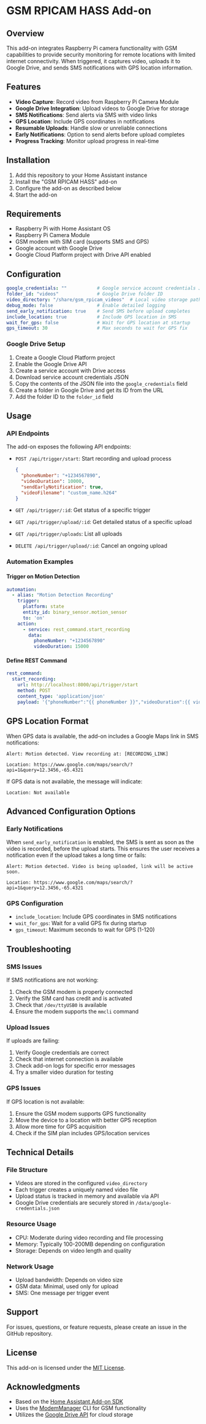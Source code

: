 # GSM RPICAM HASS Add-on

## Overview

This add-on integrates Raspberry Pi camera functionality with GSM capabilities to provide security monitoring for remote locations with limited internet connectivity. When triggered, it captures video, uploads it to Google Drive, and sends SMS notifications with GPS location information.

## Features

- **Video Capture**: Record video from Raspberry Pi Camera Module
- **Google Drive Integration**: Upload videos to Google Drive for storage
- **SMS Notifications**: Send alerts via SMS with video links
- **GPS Location**: Include GPS coordinates in notifications
- **Resumable Uploads**: Handle slow or unreliable connections
- **Early Notifications**: Option to send alerts before upload completes
- **Progress Tracking**: Monitor upload progress in real-time

## Installation

1. Add this repository to your Home Assistant instance
2. Install the "GSM RPICAM HASS" add-on
3. Configure the add-on as described below
4. Start the add-on

## Requirements

- Raspberry Pi with Home Assistant OS
- Raspberry Pi Camera Module
- GSM modem with SIM card (supports SMS and GPS)
- Google account with Google Drive
- Google Cloud Platform project with Drive API enabled

## Configuration

```yaml
google_credentials: ""           # Google service account credentials JSON
folder_id: "videos"              # Google Drive folder ID
video_directory: "/share/gsm_rpicam_videos"  # Local video storage path
debug_mode: false                # Enable detailed logging
send_early_notification: true    # Send SMS before upload completes
include_location: true           # Include GPS location in SMS
wait_for_gps: false              # Wait for GPS location at startup
gps_timeout: 30                  # Max seconds to wait for GPS fix
```

### Google Drive Setup

1. Create a Google Cloud Platform project
2. Enable the Google Drive API
3. Create a service account with Drive access
4. Download service account credentials JSON
5. Copy the contents of the JSON file into the `google_credentials` field
6. Create a folder in Google Drive and get its ID from the URL
7. Add the folder ID to the `folder_id` field

## Usage

### API Endpoints

The add-on exposes the following API endpoints:

- `POST /api/trigger/start`: Start recording and upload process
  ```json
  {
    "phoneNumber": "+1234567890",
    "videoDuration": 10000,
    "sendEarlyNotification": true,
    "videoFilename": "custom_name.h264"
  }
  ```

- `GET /api/trigger/:id`: Get status of a specific trigger
- `GET /api/trigger/upload/:id`: Get detailed status of a specific upload
- `GET /api/trigger/uploads`: List all uploads
- `DELETE /api/trigger/upload/:id`: Cancel an ongoing upload

### Automation Examples

#### Trigger on Motion Detection

```yaml
automation:
  - alias: "Motion Detection Recording"
    trigger:
      platform: state
      entity_id: binary_sensor.motion_sensor
      to: 'on'
    action:
      - service: rest_command.start_recording
        data:
          phoneNumber: "+1234567890"
          videoDuration: 15000
```

#### Define REST Command

```yaml
rest_command:
  start_recording:
    url: http://localhost:8000/api/trigger/start
    method: POST
    content_type: 'application/json'
    payload: '{"phoneNumber":"{{ phoneNumber }}","videoDuration":{{ videoDuration }}}'
```

## GPS Location Format

When GPS data is available, the add-on includes a Google Maps link in SMS notifications:

```
Alert: Motion detected. View recording at: [RECORDING_LINK]

Location: https://www.google.com/maps/search/?api=1&query=12.3456,-65.4321
```

If GPS data is not available, the message will indicate:

```
Location: Not available
```

## Advanced Configuration Options

### Early Notifications

When `send_early_notification` is enabled, the SMS is sent as soon as the video is recorded, before the upload starts. This ensures the user receives a notification even if the upload takes a long time or fails:

```
Alert: Motion detected. Video is being uploaded, link will be active soon.

Location: https://www.google.com/maps/search/?api=1&query=12.3456,-65.4321
```

### GPS Configuration

- `include_location`: Include GPS coordinates in SMS notifications
- `wait_for_gps`: Wait for a valid GPS fix during startup
- `gps_timeout`: Maximum seconds to wait for GPS (1-120)

## Troubleshooting

### SMS Issues

If SMS notifications are not working:

1. Check the GSM modem is properly connected
2. Verify the SIM card has credit and is activated
3. Check that `/dev/ttyUSB0` is available
4. Ensure the modem supports the `mmcli` command

### Upload Issues

If uploads are failing:

1. Verify Google credentials are correct
2. Check that internet connection is available
3. Check add-on logs for specific error messages
4. Try a smaller video duration for testing

### GPS Issues

If GPS location is not available:

1. Ensure the GSM modem supports GPS functionality
2. Move the device to a location with better GPS reception
3. Allow more time for GPS acquisition
4. Check if the SIM plan includes GPS/location services

## Technical Details

### File Structure

- Videos are stored in the configured `video_directory`
- Each trigger creates a uniquely named video file
- Upload status is tracked in memory and available via API
- Google Drive credentials are securely stored in `/data/google-credentials.json`

### Resource Usage

- CPU: Moderate during video recording and file processing
- Memory: Typically 100-200MB depending on configuration
- Storage: Depends on video length and quality

### Network Usage

- Upload bandwidth: Depends on video size
- GSM data: Minimal, used only for upload
- SMS: One message per trigger event

## Support

For issues, questions, or feature requests, please create an issue in the GitHub repository.

## License

This add-on is licensed under the [MIT License](LICENSE).

## Acknowledgments

- Based on the [Home Assistant Add-on SDK](https://developers.home-assistant.io/docs/add-ons)
- Uses the [ModemManager](https://www.freedesktop.org/wiki/Software/ModemManager/) CLI for GSM functionality
- Utilizes the [Google Drive API](https://developers.google.com/drive) for cloud storage